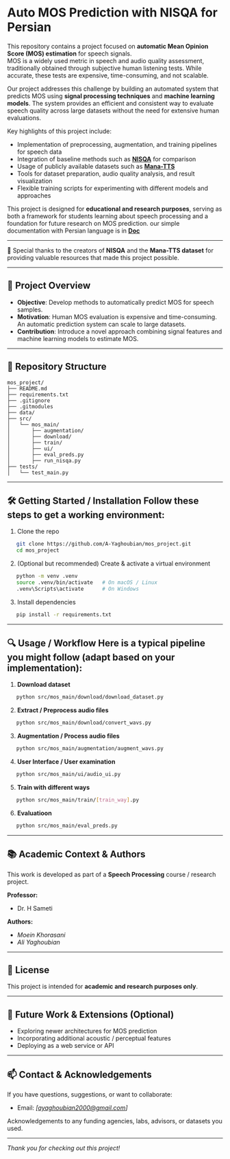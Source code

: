 # Auto MOS Prediction with NISQA for Persian

This repository contains a project focused on **automatic Mean Opinion Score (MOS) estimation** for speech signals.  
MOS is a widely used metric in speech and audio quality assessment, traditionally obtained through subjective human listening tests. While accurate, these tests are expensive, time-consuming, and not scalable.  

Our project addresses this challenge by building an automated system that predicts MOS using **signal processing techniques** and **machine learning models**. The system provides an efficient and consistent way to evaluate speech quality across large datasets without the need for extensive human evaluations.  

Key highlights of this project include:
- Implementation of preprocessing, augmentation, and training pipelines for speech data  
- Integration of baseline methods such as **[NISQA](https://github.com/gabrielmittag/NISQA)** for comparison  
- Usage of publicly available datasets such as **[Mana-TTS](https://huggingface.co/datasets/MahtaFetrat/Mana-TTS)**  
- Tools for dataset preparation, audio quality analysis, and result visualization  
- Flexible training scripts for experimenting with different models and approaches  

This project is designed for **educational and research purposes**, serving as both a framework for students learning about speech processing and a foundation for future research on MOS prediction. our simple documentation with Persian language is in **[Doc](https://docs.google.com/document/d/1F5ecEGLcXbL567xjhDInn82WpVJb6CDdAzqUfzILPWM/edit?usp=sharing)**

--- 

🙏 Special thanks to the creators of **NISQA** and the **Mana-TTS dataset** for providing valuable resources that made this project possible.  

--- 

## 🚀 Project Overview 

- **Objective**: Develop methods to automatically predict MOS for speech samples. 
- **Motivation**: Human MOS evaluation is expensive and time-consuming. An automatic prediction system can scale to large datasets. 
- **Contribution**: Introduce a novel approach combining signal features and machine learning models to estimate MOS. 

--- 

## 📁 Repository Structure

```
mos_project/
├── README.md
├── requirements.txt
├── .gitignore
├── .gitmodules
├── data/              
├── src/
│   └── mos_main/
│       ├── augmentation/
│       ├── download/
│       ├── train/
│       ├── ui/
│       ├── eval_preds.py
│       ├── run_nisqa.py
├── tests/
│   └── test_main.py
```

--- 

## 🛠️ Getting Started / Installation Follow these steps to get a working environment: 

1. Clone the repo
```bash
   git clone https://github.com/A-Yaghoubian/mos_project.git
   cd mos_project
   ```

2. (Optional but recommended) Create & activate a virtual environment
```bash
   python -m venv .venv
   source .venv/bin/activate   # On macOS / Linux
   .venv\Scripts\activate      # On Windows
   ```

3. Install dependencies
```bash
   pip install -r requirements.txt
   ```

--- 

## 🔍 Usage / Workflow Here is a typical pipeline you might follow (adapt based on your implementation): 

1. **Download dataset**
```bash
   python src/mos_main/download/download_dataset.py
   ```

2. **Extract / Preprocess audio files**
```bash
   python src/mos_main/download/convert_wavs.py
   ```

3. **Augmentation / Process audio files**
```bash
   python src/mos_main/augmentation/augment_wavs.py
   ```

4. **User Interface / User examination**
```bash
   python src/mos_main/ui/audio_ui.py
   ```

5. **Train with different ways**
```bash
   python src/mos_main/train/[train_way].py
   ```

6. **Evaluatioon**
```bash
   python src/mos_main/eval_preds.py
   ```

--- 

## 📚 Academic Context & Authors 

This work is developed as part of a **Speech Processing** course / research project. 

**Professor:** 
- Dr. H Sameti 

**Authors:** 
- *Moein Khorasani*
- *Ali Yaghoubian* 

--- 

## 📄 License 

This project is intended for **academic and research purposes only**. 

--- 

## 🧠 Future Work & Extensions (Optional)

- Exploring newer architectures for MOS prediction 
- Incorporating additional acoustic / perceptual features 
- Deploying as a web service or API 

--- 

## 📫 Contact & Acknowledgements 

If you have questions, suggestions, or want to collaborate: 
- Email: *[ayaghoubian2000@gmail.com]*

Acknowledgements to any funding agencies, labs, advisors, or datasets you used. 

--- 

*Thank you for checking out this project!*
